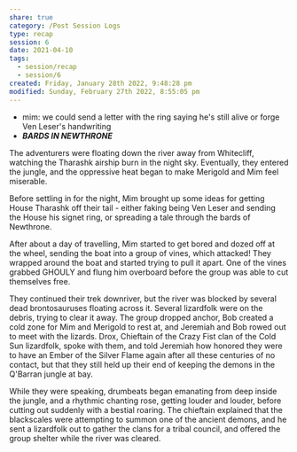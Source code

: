 ```yaml
---
share: true
category: /Post Session Logs
type: recap
session: 6
date: 2021-04-10
tags:
  - session/recap
  - session/6
created: Friday, January 28th 2022, 9:48:28 pm
modified: Sunday, February 27th 2022, 8:55:05 pm
---
```


- mim: we could send a letter with the ring saying he's still alive or forge Ven Leser's handwriting
- _**BARDS IN NEWTHRONE**_

The adventurers were floating down the river away from Whitecliff, watching the Tharashk airship burn in the night sky. Eventually, they entered the jungle, and the oppressive heat began to make Merigold and Mim feel miserable.

Before settling in for the night, Mim brought up some ideas for getting House Tharashk off their tail - either faking being Ven Leser and sending the House his signet ring, or spreading a tale through the bards of Newthrone.

After about a day of travelling, Mim started to get bored and dozed off at the wheel, sending the boat into a group of vines, which attacked! They wrapped around the boat and started trying to pull it apart. One of the vines grabbed GHOULY and flung him overboard before the group was able to cut themselves free.

They continued their trek downriver, but the river was blocked by several dead brontosauruses floating across it. Several lizardfolk were on the debris, trying to clear it away. The group dropped anchor, Bob created a cold zone for Mim and Merigold to rest at, and Jeremiah and Bob rowed out to meet with the lizards. Drox, Chieftain of the Crazy Fist clan of the Cold Sun lizardfolk, spoke with them, and told Jeremiah how honored they were to have an Ember of the Silver Flame again after all these centuries of no contact, but that they still held up their end of keeping the demons in the Q'Barran jungle at bay.

While they were speaking, drumbeats began emanating from deep inside the jungle, and a rhythmic chanting rose, getting louder and louder, before cutting out suddenly with a bestial roaring. The chieftain explained that the blackscales were attempting to summon one of the ancient demons, and he sent a lizardfolk out to gather the clans for a tribal council, and offered the group shelter while the river was cleared.
